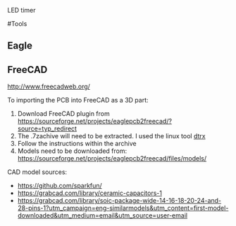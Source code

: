 LED timer


#Tools
## Eagle

## FreeCAD
http://www.freecadweb.org/

To importing the PCB into FreeCAD as a 3D part:
1. Download FreeCAD plugin from https://sourceforge.net/projects/eaglepcb2freecad/?source=typ_redirect
2. The .7zachive will need to be extracted. I used the linux tool [dtrx](https://brettcsmith.org/2007/dtrx/)
3. Follow the instructions within the archive
4. Models need to be downloaded from: https://sourceforge.net/projects/eaglepcb2freecad/files/models/

CAD model sources:
* https://github.com/sparkfun/
* https://grabcad.com/library/ceramic-capacitors-1
* https://grabcad.com/library/soic-package-wide-14-16-18-20-24-and-28-pins-1?utm_campaign=eng-similarmodels&utm_content=first-model-downloaded&utm_medium=email&utm_source=user-email